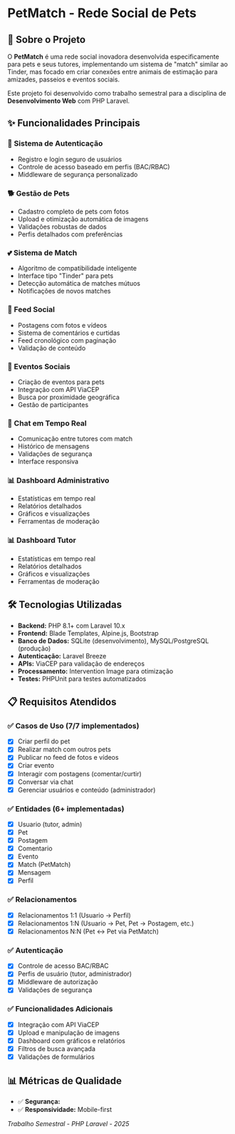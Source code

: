 # PetMatch - Rede Social de Pets

## 🐾 Sobre o Projeto

O **PetMatch** é uma rede social inovadora desenvolvida especificamente para pets e seus tutores, implementando um sistema de "match" similar ao Tinder, mas focado em criar conexões entre animais de estimação para amizades, passeios e eventos sociais.

Este projeto foi desenvolvido como trabalho semestral para a disciplina de **Desenvolvimento Web** com PHP Laravel.

## ✨ Funcionalidades Principais

### 🔐 Sistema de Autenticação
- Registro e login seguro de usuários
- Controle de acesso baseado em perfis (BAC/RBAC)
- Middleware de segurança personalizado

### 🐕 Gestão de Pets
- Cadastro completo de pets com fotos
- Upload e otimização automática de imagens
- Validações robustas de dados
- Perfis detalhados com preferências

### 💕 Sistema de Match
- Algoritmo de compatibilidade inteligente
- Interface tipo "Tinder" para pets
- Detecção automática de matches mútuos
- Notificações de novos matches

### 📱 Feed Social
- Postagens com fotos e vídeos
- Sistema de comentários e curtidas
- Feed cronológico com paginação
- Validação de conteúdo

### 📅 Eventos Sociais
- Criação de eventos para pets
- Integração com API ViaCEP
- Busca por proximidade geográfica
- Gestão de participantes

### 💬 Chat em Tempo Real
- Comunicação entre tutores com match
- Histórico de mensagens
- Validações de segurança
- Interface responsiva

### 📊 Dashboard Administrativo
- Estatísticas em tempo real
- Relatórios detalhados
- Gráficos e visualizações
- Ferramentas de moderação

### 📊 Dashboard Tutor
- Estatísticas em tempo real
- Relatórios detalhados
- Gráficos e visualizações
- Ferramentas de moderação

## 🛠️ Tecnologias Utilizadas

- **Backend:** PHP 8.1+ com Laravel 10.x
- **Frontend:** Blade Templates, Alpine.js, Bootstrap
- **Banco de Dados:** SQLite (desenvolvimento), MySQL/PostgreSQL (produção)
- **Autenticação:** Laravel Breeze
- **APIs:** ViaCEP para validação de endereços
- **Processamento:** Intervention Image para otimização
- **Testes:** PHPUnit para testes automatizados

## 📋 Requisitos Atendidos

### ✅ Casos de Uso (7/7 implementados)
- [x] Criar perfil do pet
- [x] Realizar match com outros pets
- [x] Publicar no feed de fotos e vídeos
- [x] Criar evento
- [x] Interagir com postagens (comentar/curtir)
- [x] Conversar via chat
- [x] Gerenciar usuários e conteúdo (administrador)

### ✅ Entidades (6+ implementadas)
- [x] Usuario (tutor, admin)
- [x] Pet
- [x] Postagem
- [x] Comentario
- [x] Evento
- [x] Match (PetMatch)
- [x] Mensagem
- [x] Perfil

### ✅ Relacionamentos
- [x] Relacionamentos 1:1 (Usuario → Perfil)
- [x] Relacionamentos 1:N (Usuario → Pet, Pet → Postagem, etc.)
- [x] Relacionamentos N:N (Pet ↔ Pet via PetMatch)

### ✅ Autenticação
- [x] Controle de acesso BAC/RBAC
- [x] Perfis de usuário (tutor, administrador)
- [x] Middleware de autorização
- [x] Validações de segurança

### ✅ Funcionalidades Adicionais
- [x] Integração com API ViaCEP
- [x] Upload e manipulação de imagens
- [x] Dashboard com gráficos e relatórios
- [x] Filtros de busca avançada
- [x] Validações de formulários

## 📊 Métricas de Qualidade
- ✅ **Segurança:** 
- ✅ **Responsividade:** Mobile-first

*Trabalho Semestral - PHP Laravel - 2025*
